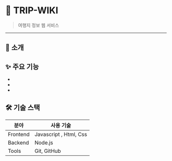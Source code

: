 # 📌 TRIP-WIKI

> 여행지 정보 웹 서비스

---

## 📖 소개

## ✨ 주요 기능

-
-
-

## 🛠 기술 스택

| 분야     | 사용 기술              |
| -------- | ---------------------- |
| Frontend | Javascript , Html, Css |
| Backend  | Node.js                |
| Tools    | Git, GitHub            |
